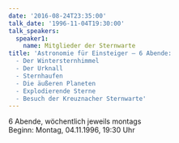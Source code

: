 ```yaml
---
date: '2016-08-24T23:35:00'
talk_date: '1996-11-04T19:30:00'
talk_speakers:
  speaker1:
    name: Mitglieder der Sternwarte
title: 'Astronomie für Einsteiger – 6 Abende:  
  - Der Wintersternhimmel
  - Der Urknall
  - Sternhaufen
  - Die äußeren Planeten
  - Explodierende Sterne
  - Besuch der Kreuznacher Sternwarte'
---
```

6 Abende, wöchentlich jeweils montags  
Beginn: Montag, 04.11.1996, 19:30 Uhr